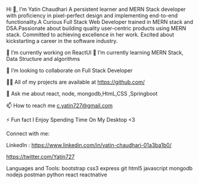 Hi 👋, I'm Yatin Chaudhari
A persistent learner and MERN Stack developer with proficiency in pixel-perfect design and implementing end-to-end functionality.A Curious Full Stack Web Developer trained in MERN stack and DSA.Passionate about building quality user-centric products using MERN stack. Committed to achieving excellence in her work. Excited about kickstarting a career in the software industry.

🔭 I’m currently working on ReactUI
🌱 I’m currently learning MERN Stack, Data Structure and algorithms

👯 I’m looking to collaborate on Full Stack Developer

👨‍💻 All of my projects are available at https://github.com/

💬 Ask me about react, node, mongodb,HtmL,CSS ,Springboot

📫 How to reach me c.yatin727@gmail.com

⚡ Fun fact I Enjoy Spending Time On My Desktop <3

Connect with me:

 LinkedIn : https://www.linkedin.com/in/yatin-chaudhari-01a3ba1b0/ 

https://twitter.com/Yatin727




Languages and Tools:
bootstrap 
css3 
express 
git 
html5 
javascript 
mongodb 
nodejs 
postman 
python 
react 
reactnative


